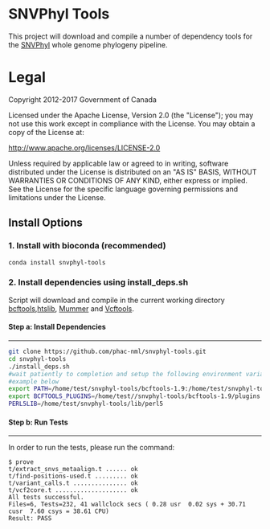 SNVPhyl Tools
=============

This project will download and compile a number of dependency tools for the [SNVPhyl][] whole genome phylogeny pipeline.

Legal
=====

Copyright 2012-2017 Government of Canada

Licensed under the Apache License, Version 2.0 (the "License"); you may not use
this work except in compliance with the License. You may obtain a copy of the
License at:

http://www.apache.org/licenses/LICENSE-2.0

Unless required by applicable law or agreed to in writing, software distributed
under the License is distributed on an "AS IS" BASIS, WITHOUT WARRANTIES OR
CONDITIONS OF ANY KIND, either express or implied. See the License for the
specific language governing permissions and limitations under the License.


## Install Options


### 1. Install with bioconda (recommended)

```shell
conda install snvphyl-tools
```


### 2. Install dependencies using install_deps.sh
Script will download and compile in the current working directory [bcftools](http://www.htslib.org/),[htslib](http://www.htslib.org/), [Mummer](http://mummer.sourceforge.net/) and [Vcftools](https://vcftools.github.io/index.html).


#### Step a: Install Dependencies
----------------------------



```bash
git clone https://github.com/phac-nml/snvphyl-tools.git
cd snvphyl-tools
./install_deps.sh
#wait patiently to completion and setup the following environment variables
#example below
export PATH=/home/test/snvphyl-tools/bcftools-1.9:/home/test/snvphyl-tools/MUMmer3.23:$PATH
export BCFTOOLS_PLUGINS=/home/test//snvphyl-tools/bcftools-1.9/plugins
PERL5LIB=/home/test/snvphyl-tools/lib/perl5
```

#### Step b: Run Tests
-----------------

In order to run the tests, please run the command:

	$ prove
	t/extract_snvs_metaalign.t ...... ok   
	t/find-positions-used.t ......... ok   
	t/variant_calls.t ............... ok     
	t/vcf2core.t .................... ok    
	All tests successful.
	Files=6, Tests=232, 41 wallclock secs ( 0.28 usr  0.02 sys + 30.71 cusr  7.60 csys = 38.61 CPU)
	Result: PASS


[SNVPhyl]: http://snvphyl.readthedocs.org/
[filter_snv_density]: bcfplugins/filter_snv_density.c
